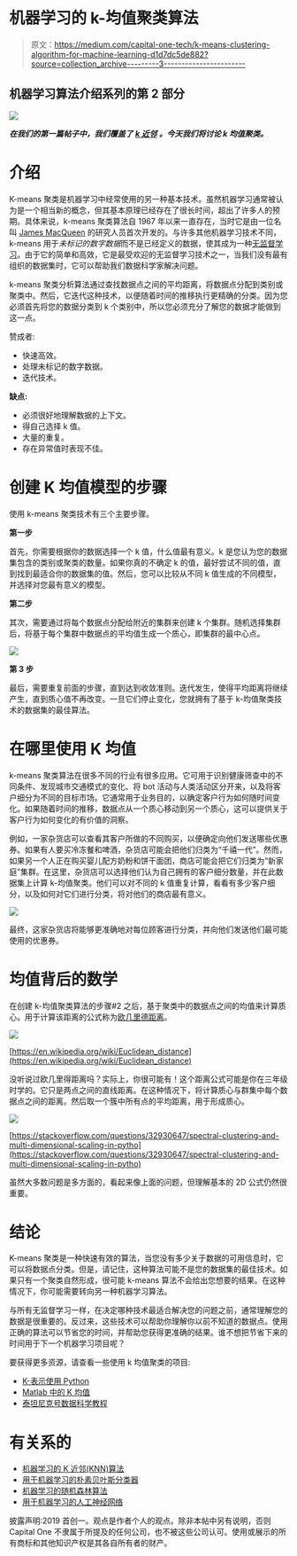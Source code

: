 # 机器学习的 k-均值聚类算法

> 原文：<https://medium.com/capital-one-tech/k-means-clustering-algorithm-for-machine-learning-d1d7dc5de882?source=collection_archive---------3----------------------->

## 机器学习算法介绍系列的第 2 部分

![](img/bba603820fa38dd9810d5771c88e3cc8.png)

***在我们的第一篇帖子中，我们覆盖了*** [***k 近邻***](/capital-one-tech/k-nearest-neighbors-knn-algorithm-for-machine-learning-e883219c8f26) ***。今天我们将讨论 k 均值聚类。***

# 介绍

K-means 聚类是机器学习中经常使用的另一种基本技术。虽然机器学习通常被认为是一个相当新的概念，但其基本原理已经存在了很长时间，超出了许多人的预期。具体来说，k-means 聚类算法自 1967 年以来一直存在，当时它是由一位名叫 [James MacQueen](https://books.google.com/books?hl=en&lr=&id=IC4Ku_7dBFUC&oi=fnd&pg=PA281&dq=james+macqueen+1967+k+means&ots=nOWeHVHhtQ&sig=cV8QP9qlb1hqJvsrG7doH3X-Nl4#v=onepage&q&f=false) 的研究人员首次开发的。与许多其他机器学习技术不同，k-means 用于*未标记的数字数据*而不是已经定义的数据，使其成为一种[无监督学习](https://en.wikipedia.org/wiki/Unsupervised_learning)。由于它的简单和高效，它是最受欢迎的无监督学习技术之一，当我们没有最有组织的数据集时，它可以帮助我们数据科学家解决问题。

k-means 聚类分析算法通过查找数据点之间的平均距离，将数据点分配到类别或聚类中。然后，它迭代这种技术，以便随着时间的推移执行更精确的分类。因为您必须首先将您的数据分类到 k 个类别中，所以您必须充分了解您的数据才能做到这一点。

赞成者:

*   快速高效。
*   处理未标记的数字数据。
*   迭代技术。

**缺点:**

*   必须很好地理解数据的上下文。
*   得自己选择 k 值。
*   大量的重复。
*   存在异常值时表现不佳。

# **创建 K 均值模型的步骤**

使用 k-means 聚类技术有三个主要步骤。

**第一步**

首先，你需要根据你的数据选择一个 k 值，什么值最有意义。k 是您认为您的数据集包含的类别或聚类的数量。如果你真的不确定 k 的值，最好尝试不同的值，直到找到最适合你的数据集的值。然后，您可以比较从不同 k 值生成的不同模型，并选择对您最有意义的模型。

**第二步**

其次，需要通过将每个数据点分配给附近的集群来创建 k 个集群。随机选择集群后，将基于每个集群中数据点的平均值生成一个质心，即集群的最中心点。

![](img/e85f89af87dcc66f8b9e8254ad55a974.png)

**第 3 步**

最后，需要重复前面的步骤，直到达到收敛准则。迭代发生，使得平均距离将继续产生，直到质心值不再改变。一旦它们停止变化，您就拥有了基于 k-均值聚类技术的数据集的最佳算法。

# 在哪里使用 K 均值

k-means 聚类算法在很多不同的行业有很多应用。它可用于识别健康筛查中的不同条件、发现城市交通模式的变化、将 bot 活动与人类活动区分开来，以及将客户细分为不同的目标市场。它通常用于业务目的，以确定客户行为如何随时间变化。如果随着时间的推移，数据点从一个质心移动到另一个质心，这可以提供关于客户行为如何变化的有价值的洞察。

例如，一家杂货店可以查看其客户所做的不同购买，以便确定向他们发送哪些优惠券。如果有人要买冷冻餐和啤酒，杂货店可能会把他们归类为“千禧一代”。然而，如果另一个人正在购买婴儿配方奶粉和饼干面团，商店可能会把它们归类为“新家庭”集群。在这里，杂货店可以选择他们认为自己拥有的客户细分数量，并在此数据集上计算 k-均值聚类。他们可以对不同的 k 值重复计算，看看有多少客户细分，以及如何对它们进行分类，将对他们的商店最有意义。

![](img/3d6ea577ec9838a74bef84428af0e650.png)

最终，这家杂货店将能够更准确地对每位顾客进行分类，并向他们发送他们最可能使用的优惠券。

# 均值背后的数学

在创建 k-均值聚类算法的步骤#2 之后，基于聚类中的数据点之间的均值来计算质心。用于计算该距离的公式称为[欧几里德距离](https://en.wikipedia.org/wiki/Euclidean_distance)。

![](img/9b84da7831d40c5473b69bd07cf22833.png)

[https://en.wikipedia.org/wiki/Euclidean_distance](https://en.wikipedia.org/wiki/Euclidean_distance)

没听说过欧几里得距离吗？实际上，你很可能有！这个距离公式可能是你在三年级时学的。它只是两点之间的直线距离。在这种情况下，将计算质心与群集中每个数据点之间的距离。然后取一个簇中所有点的平均距离，用于形成质心。

![](img/f48d77ffb63818153bf34b8f2f054cf1.png)

[https://stackoverflow.com/questions/32930647/spectral-clustering-and-multi-dimensional-scaling-in-pytho](https://stackoverflow.com/questions/32930647/spectral-clustering-and-multi-dimensional-scaling-in-pytho)

虽然大多数问题是多方面的，看起来像上面的问题，但理解基本的 2D 公式仍然很重要。

# 结论

K-means 聚类是一种快速有效的算法，当您没有多少关于数据的可用信息时，它可以将数据点分类。但是，请记住，这种算法可能不是您的数据集的最佳技术。如果只有一个聚类自然形成，很可能 k-means 算法不会给出您想要的结果。在这种情况下，你可能需要转向另一种机器学习算法。

与所有无监督学习一样，在决定哪种技术最适合解决您的问题之前，通常理解您的数据是很重要的。反过来，这些技术可以帮助你理解你以前不知道的数据点。使用正确的算法可以节省您的时间，并帮助您获得更准确的结果。谁不想把节省下来的时间用于下一个机器学习项目呢？

要获得更多资源，请查看一些使用 k 均值聚类的项目:

*   [K-表示使用 Python](https://github.com/timothyasp/kmeans)
*   [Matlab 中的 K 均值](https://github.com/Szy-Young/K-means-Clustering)
*   [泰坦尼克号数据科学教程](https://www.youtube.com/watch?v=v_aC0b_blOc)

# 有关系的

*   [机器学习的 K 近邻(KNN)算法](/capital-one-tech/k-nearest-neighbors-knn-algorithm-for-machine-learning-e883219c8f26)
*   [用于机器学习的朴素贝叶斯分类器](/capital-one-tech/naives-bayes-classifiers-for-machine-learning-2e548bfbd4a1)
*   [机器学习的随机森林算法](/capital-one-tech/random-forest-algorithm-for-machine-learning-c4b2c8cc9feb)
*   [用于机器学习的人工神经网络](/capital-one-tech/artificial-neural-networks-for-machine-learning-79c67d0681e9)

披露声明:2019 首创一。观点是作者个人的观点。除非本帖中另有说明，否则 Capital One 不隶属于所提及的任何公司，也不被这些公司认可。使用或展示的所有商标和其他知识产权是其各自所有者的财产。